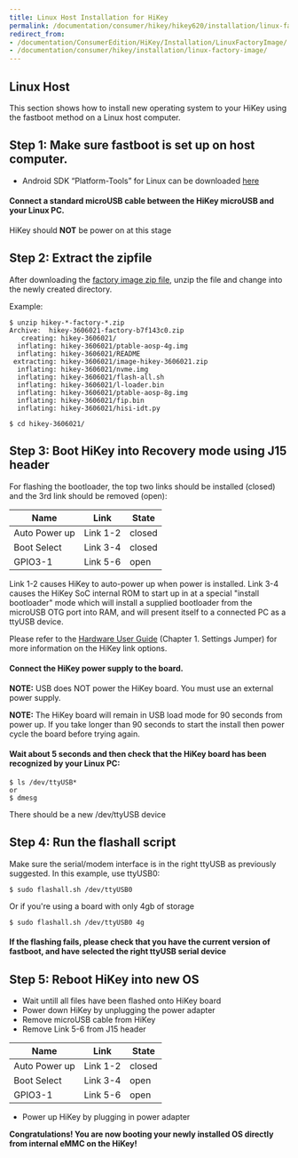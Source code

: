 ```yaml
---
title: Linux Host Installation for HiKey
permalink: /documentation/consumer/hikey/hikey620/installation/linux-factory-image/
redirect_from:
- /documentation/ConsumerEdition/HiKey/Installation/LinuxFactoryImage/
- /documentation/consumer/hikey/installation/linux-factory-image/
---
```

## Linux Host

This section shows how to install new operating system to your HiKey using the fastboot method on a Linux host computer.

## **Step 1**: Make sure fastboot is set up on host computer.

- Android SDK “Platform-Tools” for Linux can be downloaded <a href="https://developer.android.com/studio/releases/platform-tools.html" target="_blank">here</a>

#### Connect a standard microUSB cable between the HiKey microUSB and your Linux PC.

HiKey should **NOT** be power on at this stage

## **Step 2**: Extract the zipfile

After downloading the [factory image zip file](../downloads/aosp.md), unzip the file and change into the newly created directory.

Example:
```shell
$ unzip hikey-*-factory-*.zip
Archive:  hikey-3606021-factory-b7f143c0.zip
   creating: hikey-3606021/
  inflating: hikey-3606021/ptable-aosp-4g.img
  inflating: hikey-3606021/README
 extracting: hikey-3606021/image-hikey-3606021.zip
  inflating: hikey-3606021/nvme.img
  inflating: hikey-3606021/flash-all.sh
  inflating: hikey-3606021/l-loader.bin
  inflating: hikey-3606021/ptable-aosp-8g.img
  inflating: hikey-3606021/fip.bin
  inflating: hikey-3606021/hisi-idt.py

$ cd hikey-3606021/
```


## **Step 3**: Boot HiKey into Recovery mode using J15 header

For flashing the bootloader, the top two links should be installed (closed) and the 3rd link should be removed (open):

Name | Link | State
---- | ---- | -----
Auto Power up | Link 1-2 | closed
Boot Select | Link 3-4 | closed
GPIO3-1 | Link 5-6 | open

Link 1-2 causes HiKey to auto-power up when power is installed. Link 3-4 causes the HiKey SoC internal ROM to start up in at a special "install bootloader" mode which will install a supplied bootloader from the microUSB OTG port into RAM, and will present itself to a connected PC as a ttyUSB device.

Please refer to the [Hardware User Guide](https://github.com/96boards/documentation/blob/master/consumer/hikey/hikey620/hardware-docs/HiKey_User_Guide_CircuitCo.pdf) (Chapter 1. Settings Jumper) for more information on the HiKey link options.

#### Connect the HiKey power supply to the board.

**NOTE:** USB does NOT power the HiKey board. You must use an external power supply.

**NOTE:** The HiKey board will remain in USB load mode for 90 seconds from power up. If you take longer than 90 seconds to start the install then power cycle the board before trying again.

#### Wait about 5 seconds and then check that the HiKey board has been recognized by your Linux PC:

```
$ ls /dev/ttyUSB*
or
$ dmesg
```
There should be a new /dev/ttyUSB device

## **Step 4**: Run the flashall script

Make sure the serial/modem interface is in the right ttyUSB as previously suggested. In this example, use ttyUSB0:

```
$ sudo flashall.sh /dev/ttyUSB0
```

Or if you're using a board with only 4gb of storage
```
$ sudo flashall.sh /dev/ttyUSB0 4g
```

#### If the flashing fails, please check that you have the current version of fastboot, and have selected the right ttyUSB serial device


## **Step 5**: Reboot HiKey into new OS

- Wait untill all files have been flashed onto HiKey board
- Power down HiKey by unplugging the power adapter
- Remove microUSB cable from HiKey
- Remove Link 5-6 from J15 header

Name | Link | State
---- | ---- | -----
Auto Power up | Link 1-2 | closed
Boot Select | Link 3-4 | open
GPIO3-1 | Link 5-6 | open

- Power up HiKey by plugging in power adapter


**Congratulations! You are now booting your newly installed OS directly from internal eMMC on the HiKey!**
